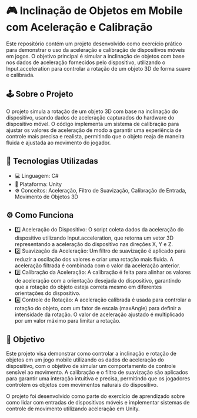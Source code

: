 # 🎮 Inclinação de Objetos em Mobile com Aceleração e Calibração

Este repositório contém um projeto desenvolvido como exercício prático para demonstrar o uso da aceleração e calibração de dispositivos móveis em jogos. O objetivo principal é simular a inclinação de objetos com base nos dados de aceleração fornecidos pelo dispositivo, utilizando o Input.acceleration para controlar a rotação de um objeto 3D de forma suave e calibrada.

## 🕹️ Sobre o Projeto 
O projeto simula a rotação de um objeto 3D com base na inclinação do dispositivo, usando dados de aceleração capturados do hardware do dispositivo móvel. O código implementa um sistema de calibração para ajustar os valores de aceleração de modo a garantir uma experiência de controle mais precisa e realista, permitindo que o objeto reaja de maneira fluida e ajustada ao movimento do jogador.

## 🚀 Tecnologias Utilizadas 
- 💻 Linguagem: C#
- 📱 Plataforma: Unity
- ⚙️ Conceitos: Aceleração, Filtro de Suavização, Calibração de Entrada, Movimento de Objetos 3D

## ⚙️ Como Funciona 
- 1️⃣ Aceleração do Dispositivo: O script coleta dados da aceleração do dispositivo utilizando Input.acceleration, que retorna um vetor 3D representando a aceleração do dispositivo nas direções X, Y e Z.
- 2️⃣ Suavização da Aceleração: Um filtro de suavização é aplicado para reduzir a oscilação dos valores e criar uma rotação mais fluida. A aceleração filtrada é combinada com o valor da aceleração anterior.
- 3️⃣ Calibração da Aceleração: A calibração é feita para alinhar os valores de aceleração com a orientação desejada do dispositivo, garantindo que a rotação do objeto esteja correta mesmo em diferentes orientações do dispositivo.
- 4️⃣ Controle de Rotação: A aceleração calibrada é usada para controlar a rotação do objeto, com um fator de escala (maxAngle) para definir a intensidade da rotação. O valor de aceleração ajustado é multiplicado por um valor máximo para limitar a rotação.

## 🎯 Objetivo 
Este projeto visa demonstrar como controlar a inclinação e rotação de objetos em um jogo mobile utilizando os dados de aceleração do dispositivo, com o objetivo de simular um comportamento de controle sensível ao movimento. A calibração e o filtro de suavização são aplicados para garantir uma interação intuitiva e precisa, permitindo que os jogadores controlem os objetos com movimentos naturais do dispositivo.

O projeto foi desenvolvido como parte do exercício de aprendizado sobre como lidar com entradas de dispositivos móveis e implementar sistemas de controle de movimento utilizando aceleração em Unity.
